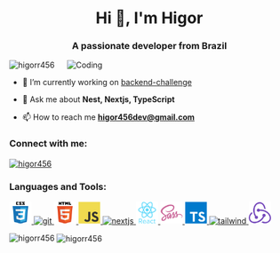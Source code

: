 <h1 align="center">Hi 👋, I'm Higor</h1>
<h3 align="center">A passionate developer from Brazil</h3>
<img align="right" alt="Coding" width="400" src="https://media.tenor.com/2uyENRmiUt0AAAAC/coding.gif">


<p align="left"> <img src="https://komarev.com/ghpvc/?username=higorr456&label=Profile%20views&color=0e75b6&style=flat" alt="higorr456" /> </p>

- 🔭 I’m currently working on [backend-challenge](https://github.com/HigorR456/backend-challenge)

- 💬 Ask me about **Nest, Nextjs, TypeScript**

- 📫 How to reach me **higor456dev@gmail.com**

<h3 align="left">Connect with me:</h3>
<p align="left">
<a href="https://codepen.io/higor456" target="blank"><img align="center" src="https://raw.githubusercontent.com/rahuldkjain/github-profile-readme-generator/master/src/images/icons/Social/codepen.svg" alt="higor456" height="30" width="40" /></a>
</p>

<h3 align="left">Languages and Tools:</h3>
<p align="left"> <a href="https://www.w3schools.com/css/" target="_blank" rel="noreferrer"> <img src="https://raw.githubusercontent.com/devicons/devicon/master/icons/css3/css3-original-wordmark.svg" alt="css3" width="40" height="40"/> </a> <a href="https://git-scm.com/" target="_blank" rel="noreferrer"> <img src="https://www.vectorlogo.zone/logos/git-scm/git-scm-icon.svg" alt="git" width="40" height="40"/> </a> <a href="https://www.w3.org/html/" target="_blank" rel="noreferrer"> <img src="https://raw.githubusercontent.com/devicons/devicon/master/icons/html5/html5-original-wordmark.svg" alt="html5" width="40" height="40"/> </a> <a href="https://developer.mozilla.org/en-US/docs/Web/JavaScript" target="_blank" rel="noreferrer"> <img src="https://raw.githubusercontent.com/devicons/devicon/master/icons/javascript/javascript-original.svg" alt="javascript" width="40" height="40"/> </a> <a href="https://nextjs.org/" target="_blank" rel="noreferrer"> <img src="https://cdn.worldvectorlogo.com/logos/nextjs-2.svg" alt="nextjs" width="40" height="40"/> </a> <a href="https://reactjs.org/" target="_blank" rel="noreferrer"> <img src="https://raw.githubusercontent.com/devicons/devicon/master/icons/react/react-original-wordmark.svg" alt="react" width="40" height="40"/> </a> <a href="https://sass-lang.com" target="_blank" rel="noreferrer"> <img src="https://raw.githubusercontent.com/devicons/devicon/master/icons/sass/sass-original.svg" alt="sass" width="40" height="40"/> </a> <a href="https://www.typescriptlang.org/" target="_blank" rel="noreferrer"> <img src="https://raw.githubusercontent.com/devicons/devicon/master/icons/typescript/typescript-original.svg" alt="typescript" width="40" height="40"/> </a> <a href="https://tailwindcss.com/" target="_blank" rel="noreferrer"> <img src="https://www.vectorlogo.zone/logos/tailwindcss/tailwindcss-icon.svg" alt="tailwind" width="40" height="40"/> </a> <a href="https://redux.js.org/" target="_blank" rel="noreferrer"> <img src="https://raw.githubusercontent.com/devicons/devicon/master/icons/redux/redux-original.svg" alt="redux" width="40" height="40"/> </a> </p>

<p><img align="left" src="https://github-readme-stats.vercel.app/api/top-langs?username=higorr456&theme=tokyonight&show_icons=true&locale=en&layout=compact" alt="higorr456" /></p>

<p>&nbsp;<img align="center" src="https://github-readme-stats.vercel.app/api?username=higorr456&theme=tokyonight&show_icons=true&locale=en" alt="higorr456" /></p>
